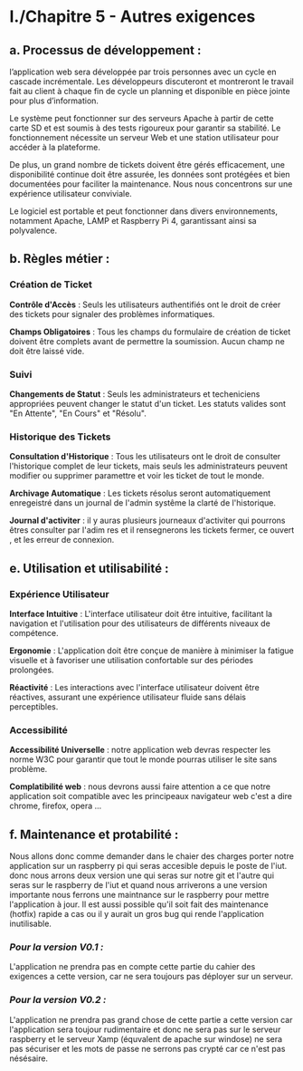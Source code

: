 # I./Chapitre 5 - Autres exigences

## a. Processus de développement :

l’application web sera développée par trois personnes avec un cycle en cascade incrémentale. Les développeurs 
discuteront et montreront le travail fait au client à chaque fin de cycle un planning et disponible en pièce jointe 
pour plus d’information.

Le système peut fonctionner sur des serveurs Apache à partir de cette carte SD et est soumis à des tests rigoureux pour 
garantir sa stabilité. Le fonctionnement nécessite un serveur Web et une station utilisateur pour accéder à la plateforme.

De plus, un grand nombre de tickets doivent être gérés efficacement, une disponibilité continue doit être assurée, 
les données sont protégées et bien documentées pour faciliter la maintenance. Nous nous concentrons sur une expérience 
utilisateur conviviale.

Le logiciel est portable et peut fonctionner dans divers environnements, notamment Apache, LAMP et Raspberry Pi 4, 
garantissant ainsi sa polyvalence.

## b. Règles métier :

### Création de Ticket

**Contrôle d'Accès** : Seuls les utilisateurs authentifiés ont le droit de créer des tickets pour signaler des problèmes
informatiques.

**Champs Obligatoires** : Tous les champs du formulaire de création de ticket doivent être complets avant de permettre 
la soumission. Aucun champ ne doit être laissé vide.

### Suivi

**Changements de Statut** : Seuls les administrateurs et techeniciens appropriées peuvent changer le statut d'un 
ticket. Les statuts valides sont "En Attente", "En Cours" et "Résolu".

### Historique des Tickets

**Consultation d'Historique** : Tous les utilisateurs ont le droit de consulter l'historique complet de leur tickets, mais 
seuls les administrateurs peuvent modifier ou supprimer paramettre et voir les ticket de tout le monde.

**Archivage Automatique** : Les tickets résolus seront automatiquement enregeistré dans un journal de l'admin systême
la clarté de l'historique.

**Journal d'activiter** : il y auras plusieurs journeaux d'activiter qui pourrons êtres consulter par l'adim res et il 
rensegnerons les tickets fermer, ce ouvert , et les erreur de connexion.

## e. Utilisation et utilisabilité :

### Expérience Utilisateur

**Interface Intuitive** : L'interface utilisateur doit être intuitive, facilitant la navigation et l'utilisation pour 
des utilisateurs de différents niveaux de compétence.

**Ergonomie** : L'application doit être conçue de manière à minimiser la fatigue visuelle et à favoriser une utilisation
confortable sur des périodes prolongées.

**Réactivité** : Les interactions avec l'interface utilisateur doivent être réactives, assurant une expérience 
utilisateur fluide sans délais perceptibles.

### Accessibilité

**Accessibilité Universelle** : notre application web devras respecter les norme W3C pour garantir que tout le monde 
pourras utiliser le site sans problème.

**Complatibilité web** : nous devrons aussi faire attention a ce que notre application soit compatible avec les 
principeaux navigateur web c'est a dire chrome, firefox, opera ...  


## f. Maintenance et protabilité  :

Nous allons donc comme demander dans le chaier des charges porter notre application sur un raspberry pi qui seras accesible 
depuis le poste de l'iut. donc nous arrons deux version une qui seras sur notre git et l'autre qui seras sur le raspberry 
de l'iut et quand nous arriverons a une version importante nous ferrons une maintnance sur le raspberry pour mettre 
l'application à jour. Il est aussi possible qu'il soit fait des maintenance (hotfix) rapide a cas ou il y aurait un gros bug qui
rende l'application inutilisable.

### *Pour la version V0.1 :*

L'application ne prendra pas en compte cette partie du cahier des exigences a cette version, car ne sera toujours 
pas déployer sur un serveur.

### *Pour la version V0.2 :*

L'application ne prendra pas grand chose de cette partie a cette version car l'application sera toujour rudimentaire 
et donc ne sera pas sur le serveur raspberry et le serveur Xamp (équvalent de apache sur windose) ne sera pas sécuriser 
et les mots de passe ne serrons pas crypté car ce n'est pas nésésaire.
